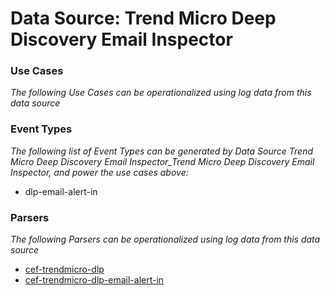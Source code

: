 Data Source: Trend Micro Deep Discovery Email Inspector
=======================================================

### Use Cases

_The following Use Cases can be operationalized using log data from this data source_



### Event Types

_The following list of Event Types can be generated by Data Source Trend Micro Deep Discovery Email Inspector_Trend Micro Deep Discovery Email Inspector, and power the use cases above:_

- dlp-email-alert-in


### Parsers

_The following Parsers can be operationalized using log data from this data source_

* [cef-trendmicro-dlp](parserContent_cef-trendmicro-dlp.md)
* [cef-trendmicro-dlp-email-alert-in](parserContent_cef-trendmicro-dlp-email-alert-in.md)
